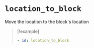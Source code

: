 # `location_to_block`

Move the location to the block's location

> [!example]
> ```yaml
> - id: location_to_block
> ```
